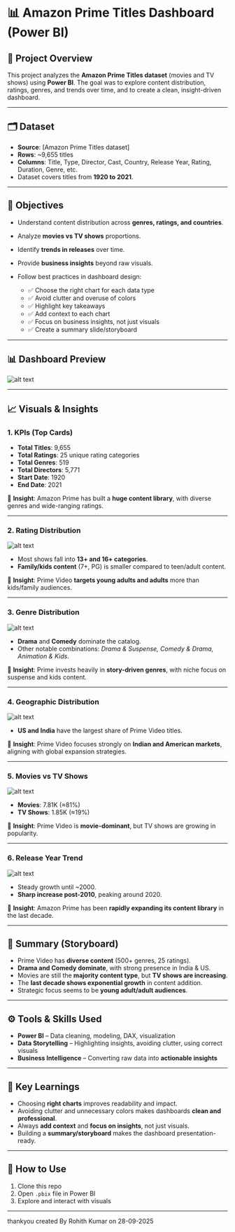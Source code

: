# 📊 Amazon Prime Titles Dashboard (Power BI)

## 📌 Project Overview

This project analyzes the **Amazon Prime Titles dataset** (movies and TV shows) using **Power BI**.
The goal was to explore content distribution, ratings, genres, and trends over time, and to create a clean, insight-driven dashboard.

---

## 🗂 Dataset

* **Source**: [Amazon Prime Titles dataset]
* **Rows**: ~9,655 titles
* **Columns**: Title, Type, Director, Cast, Country, Release Year, Rating, Duration, Genre, etc.
* Dataset covers titles from **1920 to 2021**.

---

## 🎯 Objectives

* Understand content distribution across **genres, ratings, and countries**.
* Analyze **movies vs TV shows** proportions.
* Identify **trends in releases** over time.
* Provide **business insights** beyond raw visuals.
* Follow best practices in dashboard design:

  * ✅ Choose the right chart for each data type
  * ✅ Avoid clutter and overuse of colors
  * ✅ Highlight key takeaways
  * ✅ Add context to each chart
  * ✅ Focus on business insights, not just visuals
  * ✅ Create a summary slide/storyboard

---

## 📊 Dashboard Preview

![alt text](<Screenshot 2025-09-28 133541.png>)

---

## 📈 Visuals & Insights

### 1. **KPIs (Top Cards)**

* **Total Titles**: 9,655
* **Total Ratings**: 25 unique rating categories
* **Total Genres**: 519
* **Total Directors**: 5,771
* **Start Date**: 1920
* **End Date**: 2021

🔑 **Insight**: Amazon Prime has built a **huge content library**, with diverse genres and wide-ranging ratings.

---

### 2. **Rating Distribution**

![alt text](<Screenshot 2025-09-28 133912.png>)

* Most shows fall into **13+ and 16+ categories**.
* **Family/kids content** (7+, PG) is smaller compared to teen/adult content.

🔑 **Insight**: Prime Video **targets young adults and adults** more than kids/family audiences.

---

### 3. **Genre Distribution**

![alt text](<Screenshot 2025-09-28 133940.png>)

* **Drama** and **Comedy** dominate the catalog.
* Other notable combinations: *Drama & Suspense, Comedy & Drama, Animation & Kids*.

🔑 **Insight**: Prime invests heavily in **story-driven genres**, with niche focus on suspense and kids content.

---

### 4. **Geographic Distribution**

![alt text](<Screenshot 2025-09-28 134002.png>)

* **US and India** have the largest share of Prime Video titles.

🔑 **Insight**: Prime Video focuses strongly on **Indian and American markets**, aligning with global expansion strategies.

---

### 5. **Movies vs TV Shows**

![alt text](<Screenshot 2025-09-28 134026.png>)

* **Movies**: 7.81K (≈81%)
* **TV Shows**: 1.85K (≈19%)

🔑 **Insight**: Prime Video is **movie-dominant**, but TV shows are growing in popularity.

---

### 6. **Release Year Trend**

![alt text](<Screenshot 2025-09-28 134047.png>)

* Steady growth until ~2000.
* **Sharp increase post-2010**, peaking around 2020.

🔑 **Insight**: Amazon Prime has been **rapidly expanding its content library** in the last decade.

---

## 📝 Summary (Storyboard)

* Prime Video has **diverse content** (500+ genres, 25 ratings).
* **Drama and Comedy dominate**, with strong presence in India & US.
* Movies are still the **majority content type**, but **TV shows are increasing**.
* The **last decade shows exponential growth** in content addition.
* Strategic focus seems to be **young adult/adult audiences**.

---

## ⚙️ Tools & Skills Used

* **Power BI** – Data cleaning, modeling, DAX, visualization
* **Data Storytelling** – Highlighting insights, avoiding clutter, using correct visuals
* **Business Intelligence** – Converting raw data into **actionable insights**

---

## 📌 Key Learnings

* Choosing **right charts** improves readability and impact.
* Avoiding clutter and unnecessary colors makes dashboards **clean and professional**.
* Always **add context** and **focus on insights**, not just visuals.
* Building a **summary/storyboard** makes the dashboard presentation-ready.

---

## 🚀 How to Use

1. Clone this repo
2. Open `.pbix` file in Power BI
3. Explore and interact with visuals

---

thankyou 
created By Rohith Kumar on 28-09-2025